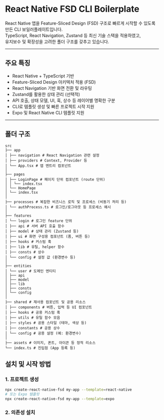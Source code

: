 # React Native FSD CLI Boilerplate

React Native 앱을 Feature-Sliced Design (FSD) 구조로 빠르게 시작할 수 있도록 만든 CLI 보일러플레이트입니다.  
TypeScript, React Navigation, Zustand 등 최신 기술 스택을 적용하였고,  
유지보수 및 확장성을 고려한 폴더 구조를 갖추고 있습니다.

---

## 주요 특징

- React Native + TypeScript 기반
- Feature-Sliced Design 아키텍처 적용 (FSD)
- React Navigation 기반 화면 전환 및 라우팅
- Zustand를 활용한 상태 관리 (선택적)
- API 호출, 상태 모델, UI, 훅, 상수 등 레이어별 명확한 구분
- CLI로 템플릿 생성 및 빠른 프로젝트 시작 지원
- Expo 및 React Native CLI 템플릿 지원

---

## 폴더 구조

```
src
├── app
│ ├── navigation # React Navigation 관련 설정
│ ├── providers # Context, Provider 등
│ └── App.tsx # 앱 엔트리 컴포넌트
│
├── pages
│ ├── LoginPage # 페이지 단위 컴포넌트 (route 단위)
│ │ └── index.tsx
│ └── HomePage
│ └── index.tsx
│
├── processes # 복잡한 비즈니스 로직 및 프로세스 (비동기 처리 등)
│ └── authProcess.ts # 로그인/로그아웃 등 프로세스 예시
│
├── features
│ └── login # 로그인 feature 단위
│ ├── api # 서버 API 호출 함수
│ ├── model # 상태 관리 (Zustand 등)
│ ├── ui # 화면 구성용 컴포넌트 (폼, 버튼 등)
│ ├── hooks # 커스텀 훅
│ ├── lib # 유틸, helper 함수
│ ├── consts # 상수
│ └── config # 설정 값 (환경변수 등)
│
├── entities
│ └── user # 도메인 엔티티
│ ├── api
│ ├── model
│ ├── lib
│ ├── consts
│ └── config
│
├── shared # 재사용 컴포넌트 및 공용 리소스
│ ├── components # 버튼, 입력 등 UI 컴포넌트
│ ├── hooks # 공용 커스텀 훅
│ ├── utils # 유틸 함수 모음
│ ├── styles # 공용 스타일 (테마, 색상 등)
│ ├── constants # 공용 상수
│ └── config # 공용 설정 (예: 환경변수)
│
├── assets # 이미지, 폰트, 아이콘 등 정적 리소스
└── index.ts # 진입점 (App 등록 등)

```

## 설치 및 시작 방법

### 1. 프로젝트 생성

```bash
npx create-react-native-fsd my-app --template=react-native
# 또는 Expo 템플릿
npx create-react-native-fsd my-app --template=expo
```

### 2. 의존성 설치
